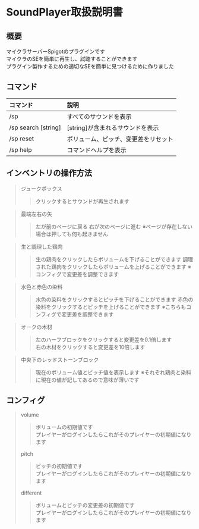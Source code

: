 # SoundPlayer取扱説明書

## 概要
マイクラサーバーSpigotのプラグインです<br>
マイクラのSEを簡単に再生し、試聴することができます<br>
プラグイン製作するための適切なSEを簡単に見つけるために作りました

## コマンド
|コマンド|説明|
|:---|:---|
|/sp|すべてのサウンドを表示|
|/sp search [string]|[string]が含まれるサウンドを表示|
|/sp reset|ボリューム、ピッチ、変更差をリセット|
|/sp help|コマンドヘルプを表示|
## インベントリの操作方法
>ジュークボックス
>>クリックするとサウンドが再生されます

>最端左右の矢
>>左が前のページに戻る
>>右が次のページに進む
>>※ページが存在しない場合は押しても何も起きません

>生と調理した鶏肉
>>生の鶏肉をクリックしたらボリュームを下げることができます
>>調理された鶏肉をクリックしたらボリュームを上げることができます
>>※コンフィグで変更差を調整できます

>水色と赤色の染料
>>水色の染料をクリックするとピッチを下げることができます
>>赤色の染料をクリックするとピッチを上げることができます
>>※こちらもコンフィグで変更差を調整できます

>オークの木材
>>左のハーフブロックをクリックすると変更差を0.1倍します<br>
>>右の木材をクリックすると変更差を10倍します

>中央下のレッドストーンブロック
>>現在のボリューム値とピッチ値を表示します
>>※それぞれ鶏肉と染料に現在の値が記してあるので意味が薄いです

## コンフィグ
>volume
>>ボリュームの初期値です<br>
>>プレイヤーがログインしたらこれがそのプレイヤーの初期値になります
>
>pitch
>>ピッチの初期値です<br>
>>プレイヤーがログインしたらこれがそのプレイヤーの初期値になります
>
>different
>>ボリュームとピッチの変更差の初期値です<br>
>>プレイヤーがログインしたらこれがそのプレイヤーの初期値になります

